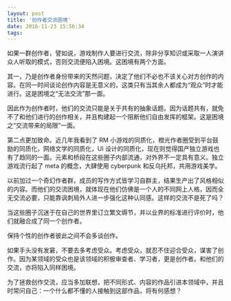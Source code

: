 ```yaml
---
layout: post
title: '创作者交流困境'
date: 2016-11-23 15:56:34
tags:
---
```

如果一群创作者，譬如说，游戏制作人要进行交流，除非分享知识或采取一人演讲众人听取的模式，否则交流便陷入困境。这困境有两个方面。

其一，乃是创作者身份带来的天然问题，决定了他们不必也不该关心对方创作的内容。在同一时间谈论创作内容是无意义的，这类只有当其余人都成为“观众”时才能进行。这是困境之“无法交流”那一面。

因此作为创作者时，他们的交流只能是关于共有的抽象话题。因为话题共有，就免不了和他们进行的创作相关，并且构建起一个阻断他们自由发挥的框架。这是困境之“交流带来的局限”一面。

第二点更加致命。近几年我看到了 RM 小游戏的同质化，橙光作者圈受到平台鼓励的同质化，网络文学的同质化，UI 设计的同质化，现在则觉得国产独立游戏也有了趋同的一面。元素和桥段在这些圈子内部流通，对外界不一定具有意义。独立游戏流行起了 meta 的概念，大肆使用 cyberpunk 和反乌托邦，共用游戏美学。

以前加过一个奇幻作者群，成员的写作方式皆学习自群主，结果生产出了风格相似的内容。而他们的交流困境，就体现在他们仿佛是一个人的不同网上人格，因而全无交流必要，只能靠讽刺局外人进一步强化这种认同感。这样的交流不是死了吗？

当这些圈子沉迷于在自己的世界里订立繁文缛节，并以业界的标准进行评价时，他们就融合成了同一个创作者。

保持个性的创作者彼此之间不会多谈创作。

如果手头没有发窘，不要去多考虑受众。考虑受众，就忍不住迎合受众，谋害了创作。因为某领域的受众也是该领域的积极审查者、学习者，更是创作者。和他们的交流，亦将陷入同样困境。

为了拯救创作交流，应当多加联想，把不同形式、内容的作品引进本领域中，并且时常问自己：一个什么都不懂的人接触到这部作品，将有何感想？

